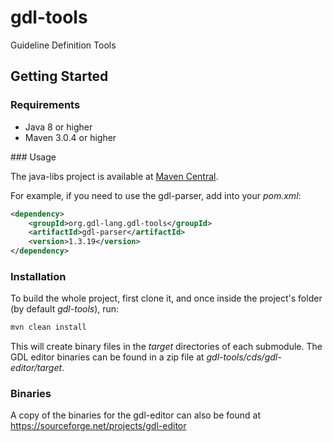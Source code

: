 # gdl-tools

Guideline Definition Tools

## Getting Started

### Requirements

* Java 8 or higher
* Maven 3.0.4 or higher

### Usage

The java-libs project is available at [Maven Central](http://search.maven.org/).

For example, if you need to use the gdl-parser, add into your _pom.xml_:

```xml
<dependency>
    <groupId>org.gdl-lang.gdl-tools</groupId>
    <artifactId>gdl-parser</artifactId>
    <version>1.3.19</version>
</dependency>
```

### Installation

To build the whole project, first clone it, and once inside the project's folder (by default _gdl-tools_), run:
```bash
mvn clean install
```
This will create binary files in the _target_ directories of each submodule. The GDL editor binaries can be found in a zip file at _gdl-tools/cds/gdl-editor/target_.

### Binaries
A copy of the binaries for the gdl-editor can also be found at https://sourceforge.net/projects/gdl-editor
